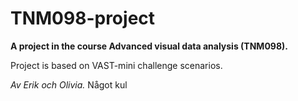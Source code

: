 # TNM098-project

**A project in the course Advanced visual data analysis  (TNM098).** 

Project is based on VAST-mini challenge scenarios. 

*Av Erik och Olivia.*
Något kul